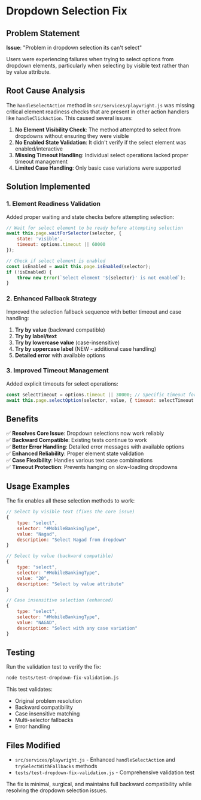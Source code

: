 # Dropdown Selection Fix

## Problem Statement
**Issue**: "Problem in dropdown selection its can't select"

Users were experiencing failures when trying to select options from dropdown elements, particularly when selecting by visible text rather than by value attribute.

## Root Cause Analysis

The `handleSelectAction` method in `src/services/playwright.js` was missing critical element readiness checks that are present in other action handlers like `handleClickAction`. This caused several issues:

1. **No Element Visibility Check**: The method attempted to select from dropdowns without ensuring they were visible
2. **No Enabled State Validation**: It didn't verify if the select element was enabled/interactive
3. **Missing Timeout Handling**: Individual select operations lacked proper timeout management
4. **Limited Case Handling**: Only basic case variations were supported

## Solution Implemented

### 1. Element Readiness Validation
Added proper waiting and state checks before attempting selection:

```javascript
// Wait for select element to be ready before attempting selection
await this.page.waitForSelector(selector, { 
    state: 'visible', 
    timeout: options.timeout || 60000 
});

// Check if select element is enabled
const isEnabled = await this.page.isEnabled(selector);
if (!isEnabled) {
    throw new Error(`Select element '${selector}' is not enabled`);
}
```

### 2. Enhanced Fallback Strategy
Improved the selection fallback sequence with better timeout and case handling:

1. **Try by value** (backward compatible)
2. **Try by label/text** 
3. **Try by lowercase value** (case-insensitive)
4. **Try by uppercase label** (NEW - additional case handling)
5. **Detailed error** with available options

### 3. Improved Timeout Management
Added explicit timeouts for select operations:

```javascript
const selectTimeout = options.timeout || 30000; // Specific timeout for select operations
await this.page.selectOption(selector, value, { timeout: selectTimeout });
```

## Benefits

✅ **Resolves Core Issue**: Dropdown selections now work reliably  
✅ **Backward Compatible**: Existing tests continue to work  
✅ **Better Error Handling**: Detailed error messages with available options  
✅ **Enhanced Reliability**: Proper element state validation  
✅ **Case Flexibility**: Handles various text case combinations  
✅ **Timeout Protection**: Prevents hanging on slow-loading dropdowns  

## Usage Examples

The fix enables all these selection methods to work:

```javascript
// Select by visible text (fixes the core issue)
{
    type: "select",
    selector: "#MobileBankingType",
    value: "Nagad",
    description: "Select Nagad from dropdown"
}

// Select by value (backward compatible)
{
    type: "select", 
    selector: "#MobileBankingType",
    value: "20",
    description: "Select by value attribute"
}

// Case insensitive selection (enhanced)
{
    type: "select",
    selector: "#MobileBankingType", 
    value: "NAGAD",
    description: "Select with any case variation"
}
```

## Testing

Run the validation test to verify the fix:

```bash
node tests/test-dropdown-fix-validation.js
```

This test validates:
- Original problem resolution
- Backward compatibility
- Case insensitive matching
- Multi-selector fallbacks
- Error handling

## Files Modified

- `src/services/playwright.js` - Enhanced `handleSelectAction` and `trySelectWithFallbacks` methods
- `tests/test-dropdown-fix-validation.js` - Comprehensive validation test

The fix is minimal, surgical, and maintains full backward compatibility while resolving the dropdown selection issues.